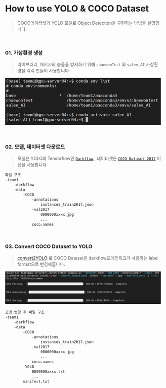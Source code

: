 # How to use YOLO & COCO Dataset

> COCO데이터셋과 YOLO 모델로 Object Detection을 구현하는 방법을 설명합니다.

<br/>

### 01. 가상환경 생성

> 라이브러리, 패키지의 충돌을 방지하기 위해 `chaewonTest` 와 `salee_AI` 가상환경을 각각 만들어 사용합니다.

![image-20210318122411284](images/image-20210318122411284.png)

<br/>

### 02. 모델, 데이터셋 다운로드 

> 모델은 YOLO의 Tensorflow인 [`Darkflow`](https://github.com/thtrieu/darkflow) , 데이터셋은 [`COCO Dataset 2017`](https://cocodataset.org/#download) 버전을 사용합니다.

```
파일 구조
-team1
	-darkflow
	-data
		-COCO
			-annotations
				instances_train2017.json
			-val2017
				0000000xxxx.jpg
				...
			coco.names
```

<br/>

### 03. Convert COCO Dataset to YOLO 

> [convert2YOLO](https://github.com/ssaru/convert2Yolo) 로 COCO Dataset을 darkflow프레임워크가 사용하는 label format으로 변경해줍니다.

![image-20210318121004184](images/image-20210318121004184.png)

```
포맷 변경 후 파일 구조
-team1
	-darkflow
	-data
		-COCO
			-annotations
				instances_train2017.json
			-val2017
				0000000xxxx.jpg
				...
			coco.names
		-YOLO
			0000000xxxx.txt
			...
		manifest.txt
```

<br/>